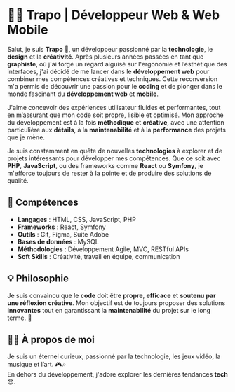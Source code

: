 # 👨‍💻 Trapo | Développeur Web & Web Mobile

Salut, je suis **Trapo** 👋, un développeur passionné par la **technologie**, le **design** et la **créativité**. Après plusieurs années passées en tant que **graphiste**, où j'ai forgé un regard aiguisé sur l'ergonomie et l’esthétique des interfaces, j'ai décidé de me lancer dans le **développement web** pour combiner mes compétences créatives et techniques. Cette reconversion m'a permis de découvrir une passion pour le **coding** et de plonger dans le monde fascinant du **développement web** et **mobile**.

J'aime concevoir des expériences utilisateur fluides et performantes, tout en m’assurant que mon code soit propre, lisible et optimisé. Mon approche du développement est à la fois **méthodique** et **créative**, avec une attention particulière aux **détails**, à la **maintenabilité** et à la **performance** des projets que je mène.

Je suis constamment en quête de nouvelles **technologies** à explorer et de projets intéressants pour développer mes compétences. Que ce soit avec **PHP**, **JavaScript**, ou des frameworks comme **React** ou **Symfony**, je m'efforce toujours de rester à la pointe et de produire des solutions de qualité.

## 🔧 Compétences

- **Langages** : HTML, CSS, JavaScript, PHP
- **Frameworks** : React, Symfony
- **Outils** : Git, Figma, Suite Adobe
- **Bases de données** : MySQL
- **Méthodologies** : Développement Agile, MVC, RESTful APIs
- **Soft Skills** : Créativité, travail en équipe, communication

## 💡 Philosophie
Je suis convaincu que le **code** doit être **propre**, **efficace** et **soutenu par une réflexion créative**. Mon objectif est de toujours proposer des solutions **innovantes** tout en garantissant la **maintenabilité** du projet sur le long terme. 🌱

## 🦸‍♂️ À propos de moi
Je suis un éternel curieux, passionné par la technologie, les jeux vidéo, la musique et l’art. 🎮🎶  
En dehors du développement, j'adore explorer les dernières tendances **tech** 😎.


